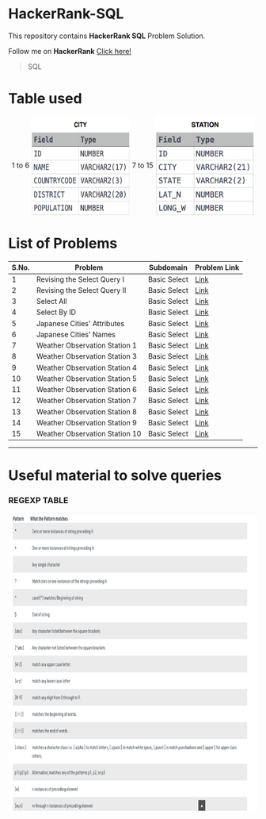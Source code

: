 # HackerRank-SQL
This repository contains **HackerRank SQL** Problem Solution.

Follow me on **HackerRank** [Click here!](https://www.hackerrank.com/arwazkhan189)

> SQL  <!--<code><img align="center" height='100' src='' alt="SQL"/></code>-->

# Table used
<p align='center'>
 1 to 6
<img align='center' width='200' height='200' src='https://github.com/arwazkhan189/HackerRank-SQL/blob/main/Tables/Table-1.jpg' alt='1-6'>
 7 to 15  
<img align='center' width='200' height='200' src='https://github.com/arwazkhan189/HackerRank-SQL/blob/main/Tables/Table-2.jpg' alt='7-15'>
</p>

# List of Problems

| S.No. |         Problem              | Subdomain    | Problem Link|
|-------| ---------------------------- | ------------ | ----------- |
| 1 | Revising the Select Query I  | Basic Select | [Link](https://www.hackerrank.com/challenges/revising-the-select-query/problem)|
| 2 | Revising the Select Query II  | Basic Select | [Link](https://www.hackerrank.com/challenges/revising-the-select-query-2/problem)|
| 3 | Select All  | Basic Select | [Link](https://www.hackerrank.com/challenges/select-all-sql/problem)|
| 4 | Select By ID | Basic Select | [Link](https://www.hackerrank.com/challenges/select-by-id/problem) |
| 5 | Japanese Cities' Attributes | Basic Select | [Link](https://www.hackerrank.com/challenges/japanese-cities-attributes/problem) |
| 6 | Japanese Cities' Names  | Basic Select | [Link](https://www.hackerrank.com/challenges/japanese-cities-name/problem) |
| 7 | Weather Observation Station 1  | Basic Select | [Link](https://www.hackerrank.com/challenges/weather-observation-station-1/problem) |
| 8 | Weather Observation Station 3  | Basic Select | [Link](https://www.hackerrank.com/challenges/weather-observation-station-3/problem) |
| 9 | Weather Observation Station 4  | Basic Select | [Link](https://www.hackerrank.com/challenges/weather-observation-station-4/problem) |
| 10 | Weather Observation Station 5  | Basic Select | [Link](https://www.hackerrank.com/challenges/weather-observation-station-5/problem) |
| 11 | Weather Observation Station 6  | Basic Select | [Link](https://www.hackerrank.com/challenges/weather-observation-station-6/problem) |
| 12 | Weather Observation Station 7  | Basic Select | [Link](https://www.hackerrank.com/challenges/weather-observation-station-7/problem) |
| 13 | Weather Observation Station 8  | Basic Select | [Link](https://www.hackerrank.com/challenges/weather-observation-station-8/problem) |
| 14 | Weather Observation Station 9  | Basic Select | [Link](https://www.hackerrank.com/challenges/weather-observation-station-9/problem) |
| 15 | Weather Observation Station 10  | Basic Select | [Link](https://www.hackerrank.com/challenges/weather-observation-station-10/problem) |

---

# Useful material to solve queries

### REGEXP TABLE
<p align='center'>
 <img align='center' width='800' height='600' src='https://github.com/arwazkhan189/HackerRank-SQL/blob/main/Tables/regexp_sql.png' alt='regexp table'>
 
</p>
